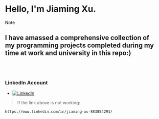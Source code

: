 # Hello, I'm Jiaming Xu.

> [!NOTE]
> <h2>I have amassed a comprehensive collection of my programming projects completed during my time at work and university in this repo:)</h2>

<br>
<br>

### LinkedIn Account
* [![LinkedIn][l.js]][l-url]


<!-- [`My LinkedIn account`](https://www.linkedin.com/in/jiaming-xu-883854291/) -->

> If the link above is not working:
```
https://www.linkedin.com/in/jiaming-xu-883854291/
```

[l.js]: https://github.com/xjm44/Xu-Jiaming-CV/blob/main/image/LinkedIn_icon50.png
[l-url]: https://www.linkedin.com/in/jiaming-xu-883854291/
